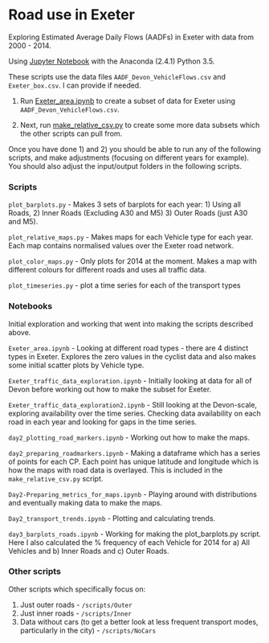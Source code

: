 # Road use in Exeter
Exploring Estimated Average Daily Flows (AADFs) in Exeter with data from 2000 - 2014.

Using [Jupyter Notebook](http://jupyter.org/) with the Anaconda (2.4.1) Python 3.5.

These scripts use the data files `AADF_Devon_VehicleFlows.csv` and `Exeter_box.csv`. I can provide if needed. 

1) Run [Exeter_area.ipynb](/notebooks/Exeter_area.ipynb) to create a subset of data for Exeter 
using `AADF_Devon_VehicleFlows.csv`.


2) Next, run [make_relative_csv.py](/scripts/make_relative_csv.py) to create some more data subsets 
which the other scripts can pull from.   

Once you have done 1) and 2) you should be able to run any of the following scripts, and make adjustments (focusing on 
different years for example). You should also adjust the input/output folders in the following scripts. 

### Scripts
`plot_barplots.py`  - Makes 3 sets of barplots for each year: 1) Using all Roads, 2) Inner Roads (Excluding A30 and M5) 3) Outer Roads 
(just A30 and M5). 

`plot_relative_maps.py`  - Makes maps for each Vehicle type for each year. Each map contains normalised values over the Exeter road 
network.

`plot_color_maps.py` - Only plots for 2014 at the moment. Makes a map with different colours for different roads and uses all traffic data.

`plot_timeseries.py` - plot a time series for each of the transport types

### Notebooks

Initial exploration and working that went into making the scripts described above. 

`Exeter_area.ipynb` - Looking at different road types - there are 4 distinct types in Exeter. Explores the zero values in the cyclist data 
and also makes some initial scatter plots by Vehicle type. 
  
         
`Exeter_traffic_data_exploration.ipynb` - Initially looking at data for all of Devon before working out how to make the subset for Exeter.

`Exeter_traffic_data_exploration2.ipynb` - Still looking at the Devon-scale, exploring availability over the time series. Checking data 
availability on each road in each year and looking for gaps in the time series. 

`day2_plotting_road_markers.ipynb` - Working out how to make the maps.    

`day2_preparing_roadmarkers.ipynb` - Making a dataframe which has a series of points for each CP. Each point has unique latitude and 
longitude which is how the maps with road data is overlayed. This is included in the `make_relative_csv.py` script.

`Day2-Preparing_metrics_for_maps.ipynb` - Playing around with distributions and eventually making data to make the maps.  

`Day2_transport_trends.ipynb` - Plotting and calculating trends. 

`day3_barplots_roads.ipynb` - Working for making the plot_barplots.py script. Here I also calculated the % frequency of each Vehicle for 
2014 for a) All Vehicles and b) Inner Roads and c) Outer Roads. 

### Other scripts

Other scripts which specifically focus on:

1) Just outer roads - `/scripts/Outer`      
2) Just inner roads - `/scripts/Inner`        
3) Data without cars (to get a better look at less frequent transport modes, particularly in the city) -  `/scripts/NoCars`   





